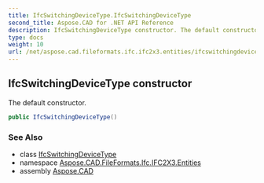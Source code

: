 ```yaml
---
title: IfcSwitchingDeviceType.IfcSwitchingDeviceType
second_title: Aspose.CAD for .NET API Reference
description: IfcSwitchingDeviceType constructor. The default constructor
type: docs
weight: 10
url: /net/aspose.cad.fileformats.ifc.ifc2x3.entities/ifcswitchingdevicetype/ifcswitchingdevicetype/
---
```

## IfcSwitchingDeviceType constructor

The default constructor.

```csharp
public IfcSwitchingDeviceType()
```

### See Also

* class [IfcSwitchingDeviceType](../)
* namespace [Aspose.CAD.FileFormats.Ifc.IFC2X3.Entities](../../ifcswitchingdevicetype/)
* assembly [Aspose.CAD](../../../)


